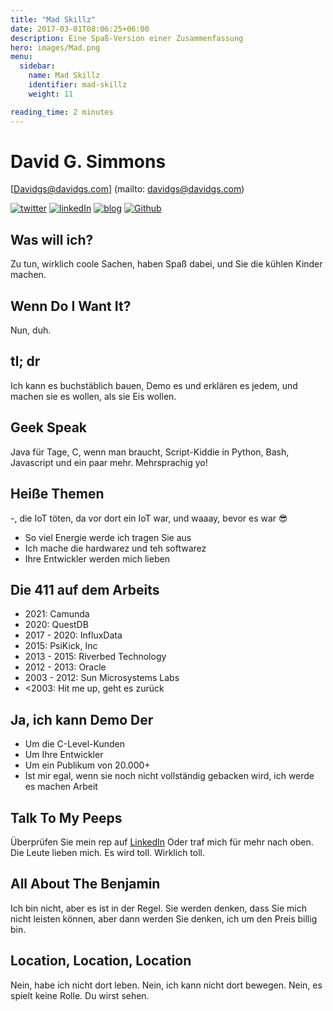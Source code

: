 ```yaml
---
title: "Mad Skillz"
date: 2017-03-01T08:06:25+06:00
description: Eine Spaß-Version einer Zusammenfassung
hero: images/Mad.png
menu:
  sidebar:
    name: Mad Skillz
    identifier: mad-skillz
    weight: 11

reading_time: 2 minutes
---
```


# David G. Simmons
[Davidgs@davidgs.com] (mailto: davidgs@davidgs.com)

[![twitter](/posts/mad-skillz/images/twitter-icon-sm.png)](https://twitter.com/davidgsIoT) [![linkedIn](/posts/mad-skillz/images/linkedin-icon-sm.png)](https://linkedin.com/in/davidgsimmons) [![blog](/posts/mad-skillz/images/blog_icon-sm.png)](/posts) [![Github](/posts/mad-skillz/images/GitHub-Logo-Mark-sm.png)](https://github.com/davidgs)

## Was will ich?
Zu tun, wirklich coole Sachen, haben Spaß dabei, und Sie die kühlen Kinder machen.

## Wenn Do I Want It?
Nun, duh.

## tl; dr
Ich kann es buchstäblich bauen, Demo es und erklären es jedem, und machen sie es wollen, als sie Eis wollen.

## Geek Speak
Java für Tage, C, wenn man braucht, Script-Kiddie in Python, Bash, Javascript und ein paar mehr. Mehrsprachig yo!

## Heiße Themen
-, die IoT töten, da vor dort ein IoT war, und waaay, bevor es war 😎
- So viel Energie werde ich tragen Sie aus
- Ich mache die hardwarez und teh softwarez
- Ihre Entwickler werden mich lieben

## Die 411 auf dem Arbeits
- 2021: Camunda
- 2020: QuestDB
- 2017 - 2020: InfluxData
- 2015: PsiKick, Inc
- 2013 - 2015: Riverbed Technology
- 2012 - 2013: Oracle
- 2003 - 2012: Sun Microsystems Labs
- &lt;2003: Hit me up, geht es zurück

## Ja, ich kann Demo Der
- Um die C-Level-Kunden
- Um Ihre Entwickler
- Um ein Publikum von 20.000+
- Ist mir egal, wenn sie noch nicht vollständig gebacken wird, ich werde es machen Arbeit

## Talk To My Peeps
Überprüfen Sie mein rep auf [LinkedIn](https://linkedin.com/in/davidgsimmons) Oder traf mich für mehr nach oben. Die Leute lieben mich. Es wird toll. Wirklich toll.

## All About The Benjamin
Ich bin nicht, aber es ist in der Regel. Sie werden denken, dass Sie mich nicht leisten können, aber dann werden Sie denken, ich um den Preis billig bin.

## Location, Location, Location
Nein, habe ich nicht dort leben. Nein, ich kann nicht dort bewegen. Nein, es spielt keine Rolle. Du wirst sehen.
